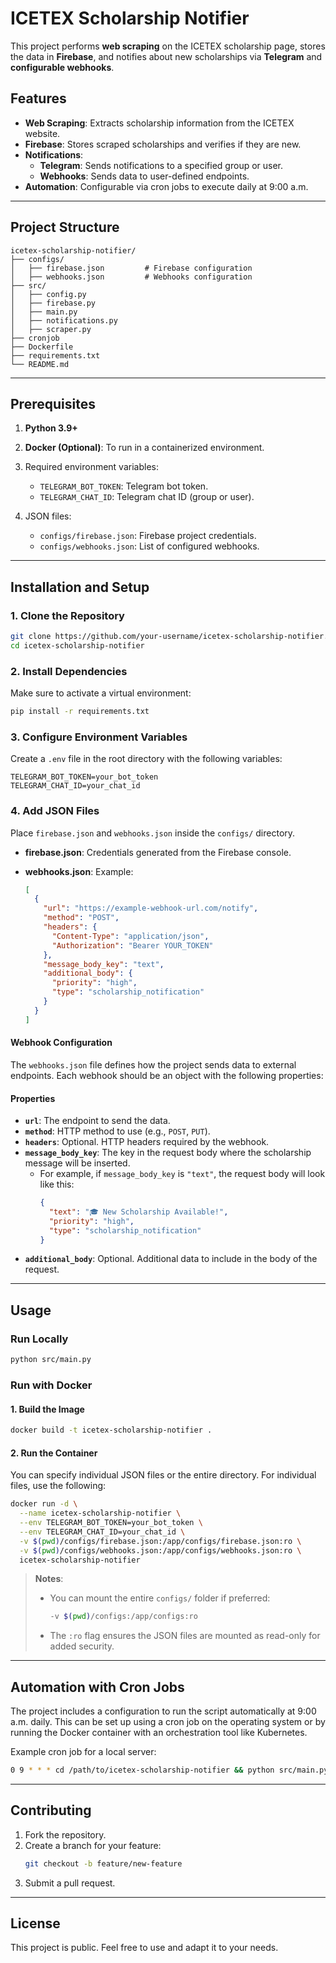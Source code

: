 # ICETEX Scholarship Notifier

This project performs **web scraping** on the ICETEX scholarship page, stores the data in **Firebase**, and notifies about new scholarships via **Telegram** and **configurable webhooks**.

## Features

- **Web Scraping**: Extracts scholarship information from the ICETEX website.
- **Firebase**: Stores scraped scholarships and verifies if they are new.
- **Notifications**:
  - **Telegram**: Sends notifications to a specified group or user.
  - **Webhooks**: Sends data to user-defined endpoints.
- **Automation**: Configurable via cron jobs to execute daily at 9:00 a.m.

---

## Project Structure

```
icetex-scholarship-notifier/
├── configs/
│   ├── firebase.json         # Firebase configuration
│   ├── webhooks.json         # Webhooks configuration
├── src/
│   ├── config.py
│   ├── firebase.py
│   ├── main.py
│   ├── notifications.py
│   ├── scraper.py
├── cronjob
├── Dockerfile
├── requirements.txt
└── README.md
```

---

## Prerequisites

1. **Python 3.9+**
2. **Docker (Optional)**: To run in a containerized environment.
3. Required environment variables:

   - `TELEGRAM_BOT_TOKEN`: Telegram bot token.
   - `TELEGRAM_CHAT_ID`: Telegram chat ID (group or user).

4. JSON files:
   - `configs/firebase.json`: Firebase project credentials.
   - `configs/webhooks.json`: List of configured webhooks.

---

## Installation and Setup

### 1. Clone the Repository

```bash
git clone https://github.com/your-username/icetex-scholarship-notifier.git
cd icetex-scholarship-notifier
```

### 2. Install Dependencies

Make sure to activate a virtual environment:

```bash
pip install -r requirements.txt
```

### 3. Configure Environment Variables

Create a `.env` file in the root directory with the following variables:

```env
TELEGRAM_BOT_TOKEN=your_bot_token
TELEGRAM_CHAT_ID=your_chat_id
```

### 4. Add JSON Files

Place `firebase.json` and `webhooks.json` inside the `configs/` directory.

- **firebase.json**:
  Credentials generated from the Firebase console.

- **webhooks.json**:
  Example:
  ```json
  [
    {
      "url": "https://example-webhook-url.com/notify",
      "method": "POST",
      "headers": {
        "Content-Type": "application/json",
        "Authorization": "Bearer YOUR_TOKEN"
      },
      "message_body_key": "text",
      "additional_body": {
        "priority": "high",
        "type": "scholarship_notification"
      }
    }
  ]
  ```

#### Webhook Configuration

The `webhooks.json` file defines how the project sends data to external endpoints. Each webhook should be an object with the following properties:

#### Properties

- **`url`**: The endpoint to send the data.
- **`method`**: HTTP method to use (e.g., `POST`, `PUT`).
- **`headers`**: Optional. HTTP headers required by the webhook.
- **`message_body_key`**: The key in the request body where the scholarship message will be inserted.
  - For example, if `message_body_key` is `"text"`, the request body will look like this:
    ```json
    {
      "text": "🎓 New Scholarship Available!",
      "priority": "high",
      "type": "scholarship_notification"
    }
    ```
- **`additional_body`**: Optional. Additional data to include in the body of the request.

---

## Usage

### Run Locally

```bash
python src/main.py
```

### Run with Docker

#### 1. Build the Image

```bash
docker build -t icetex-scholarship-notifier .
```

#### 2. Run the Container

You can specify individual JSON files or the entire directory. For individual files, use the following:

```bash
docker run -d \
  --name icetex-scholarship-notifier \
  --env TELEGRAM_BOT_TOKEN=your_bot_token \
  --env TELEGRAM_CHAT_ID=your_chat_id \
  -v $(pwd)/configs/firebase.json:/app/configs/firebase.json:ro \
  -v $(pwd)/configs/webhooks.json:/app/configs/webhooks.json:ro \
  icetex-scholarship-notifier
```

> **Notes**:
>
> - You can mount the entire `configs/` folder if preferred:
>   ```bash
>   -v $(pwd)/configs:/app/configs:ro
>   ```
> - The `:ro` flag ensures the JSON files are mounted as read-only for added security.

---

## Automation with Cron Jobs

The project includes a configuration to run the script automatically at 9:00 a.m. daily. This can be set up using a cron job on the operating system or by running the Docker container with an orchestration tool like Kubernetes.

Example cron job for a local server:

```bash
0 9 * * * cd /path/to/icetex-scholarship-notifier && python src/main.py
```

---

## Contributing

1. Fork the repository.
2. Create a branch for your feature:
   ```bash
   git checkout -b feature/new-feature
   ```
3. Submit a pull request.

---

## License

This project is public. Feel free to use and adapt it to your needs.

